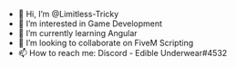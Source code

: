 - 👋 Hi, I’m @Limitless-Tricky
- 👀 I’m interested in Game Development
- 🌱 I’m currently learning Angular
- 💞️ I’m looking to collaborate on FiveM Scripting
- 📫 How to reach me: Discord - Edible Underwear#4532

<!---
Limitless-Tricky/Limitless-Tricky is a ✨ special ✨ repository because its `README.md` (this file) appears on your GitHub profile.
You can click the Preview link to take a look at your changes.
--->
